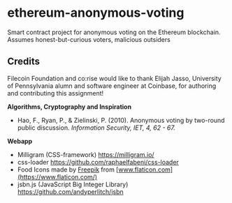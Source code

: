 
# ethereum-anonymous-voting

Smart contract project for anonymous voting on the Ethereum blockchain.
Assumes honest-but-curious voters, malicious outsiders

## Credits
Filecoin Foundation and co:rise would like to thank Elijah Jasso, University of Pennsylvania alumn and software engineer at Coinbase, for authoring and contributing this assignment!

**Algorithms, Cryptography and Inspiration**

 - Hao, F., Ryan, P., & Zielinski, P. (2010). Anonymous voting by two-round public discussion. *Information Security, IET, 4, 62 - 67.*

**Webapp**
- Milligram (CSS-framework) https://milligram.io/
- css-loader https://github.com/raphaelfabeni/css-loader
- Food Icons made by [Freepik](https://www.flaticon.com) from [www.flaticon.com](https://www.flaticon.com/)
- jsbn.js (JavaScript Big Integer Library) https://github.com/andyperlitch/jsbn
